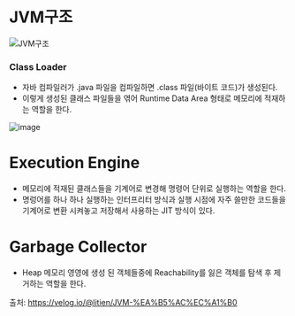 # JVM구조
![JVM구조](https://user-images.githubusercontent.com/24876345/104185236-0dc80680-5458-11eb-8847-6701db69b9b8.png)

### Class Loader
* 자바 컴파일러가 .java 파일을 컴파일하면 .class 파일(바이트 코드)가 생성된다. 
* 이렇게 생성된 클래스 파일들을 엮어 Runtime Data Area 형태로 메모리에 적재하는 역할을 한다.

![image](https://user-images.githubusercontent.com/24876345/104185787-cdb55380-5458-11eb-99ac-1f86cfc670c6.png)

# Execution Engine
* 메모리에 적재된 클래스들을 기계어로 변경해 명령어 단위로 실행하는 역할을 한다.
* 명렁어를 하나 하나 실행하는 인터프리터 방식과 실행 시점에 자주 쓸만한 코드들을 기계어로 변환 시켜놓고 저장해서 사용하는 JIT 방식이 있다.

# Garbage Collector
* Heap 메모리 영영에 생성 된 객체들중에 Reachability를 잃은 객체를 탐색 후 제거하는 역할을 한다.

출처: https://velog.io/@litien/JVM-%EA%B5%AC%EC%A1%B0
